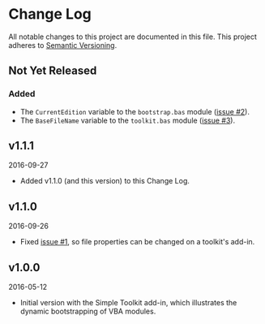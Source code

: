 # Change Log

All notable changes to this project are documented in this file.
This project adheres to [Semantic Versioning](http://semver.org/).

Not Yet Released 
----------------

### Added

- The `CurrentEdition` variable to the `bootstrap.bas` module ([issue #2][]).
- The `BaseFileName` variable to the `toolkit.bas` module ([issue #3][]).

[issue #2]: https://github.com/mnpopcenter/vba-libs/issues/2
[issue #3]: https://github.com/mnpopcenter/vba-libs/issues/3

v1.1.1 
------
2016-09-27

- Added v1.1.0 (and this version) to this Change Log.

v1.1.0 
------
2016-09-26

- Fixed [issue #1][], so file properties can be changed on a toolkit's
  add-in.

[issue #1]: https://github.com/mnpopcenter/vba-libs/issues/1

v1.0.0 
------
2016-05-12

- Initial version with the Simple Toolkit add-in, which illustrates the
  dynamic bootstrapping of VBA modules.
